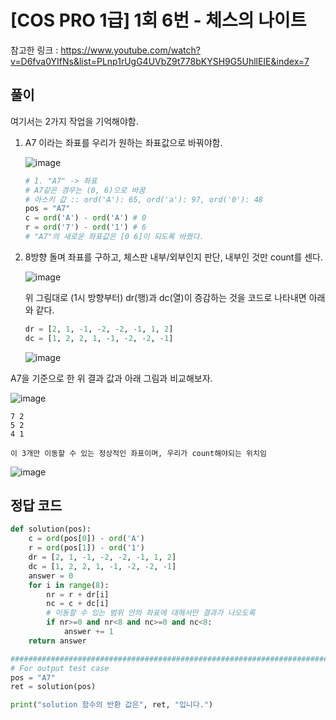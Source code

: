 # [COS PRO 1급] 1회 6번 - 체스의 나이트

참고한 링크 : <https://www.youtube.com/watch?v=D6fva0YIfNs&list=PLnp1rUgG4UVbZ9t778bKYSH9G5UhllEIE&index=7>

## 풀이

여기서는 2가지 작업을 기억해야함.

1. A7 이라는 좌표를 우리가 원하는 좌표값으로 바꿔야함.

   ![image](https://user-images.githubusercontent.com/78403443/212619798-3ebf1f87-1e58-4dfc-a4ed-1f3c9e2b0148.png)

   ```python
   # 1. "A7" -> 좌표
   # A7같은 경우는 (0, 6)으로 바꿈
   # 아스키 값 :: ord('A'): 65, ord('a'): 97, ord('0'): 48
   pos = "A7"
   c = ord('A') - ord('A') # 0
   r = ord('7') - ord('1') # 6
   # "A7"의 새로운 좌표값은 [0 6]이 되도록 바꿨다.
   ```

2. 8방향 돌며 좌표를 구하고, 체스판 내부/외부인지 판단, 내부인 것만 count를 센다.

   ![image](https://user-images.githubusercontent.com/78403443/212619944-f1351a5b-8853-4299-9324-6840dcac605f.png)

   위 그림대로 (1시 방향부터) dr(행)과 dc(열)이 증감하는 것을 코드로 나타내면 아래와 같다.

   ```python
   dr = [2, 1, -1, -2, -2, -1, 1, 2]
   dc = [1, 2, 2, 1, -1, -2, -2, -1]
   ```

   ![image](https://user-images.githubusercontent.com/78403443/212621565-c8db158a-8965-44c6-b3b3-f7b11e8d1726.png)

A7을 기준으로 한 위 결과 값과 아래 그림과 비교해보자.

![image](https://user-images.githubusercontent.com/78403443/212621772-dc5b146c-3934-4d59-ab7a-061bbd3dbadb.png)

```
7 2
5 2
4 1

이 3개만 이동할 수 있는 정상적인 좌표이며, 우리가 count해야되는 위치임
```

![image](https://user-images.githubusercontent.com/78403443/212622810-73e353bb-6470-462c-b9a3-e7240a254288.png)

## 정답 코드

```python
def solution(pos):
	c = ord(pos[0]) - ord('A')
	r = ord(pos[1]) - ord('1')
	dr = [2, 1, -1, -2, -2, -1, 1, 2]
	dc = [1, 2, 2, 1, -1, -2, -2, -1]
	answer = 0
	for i in range(8):
	    nr = r + dr[i]
	    nc = c + dc[i]
	    # 이동할 수 있는 범위 안의 좌표에 대해서만 결과가 나오도록
	    if nr>=0 and nr<8 and nc>=0 and nc<8: 
	        answer += 1
	return answer
```

```python
###########################################################################################
# For output test case
pos = "A7"
ret = solution(pos)

print("solution 함수의 반환 값은", ret, "입니다.")
```